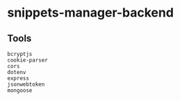 # snippets-manager-backend

## Tools
  
    bcryptjs
    cookie-parser
    cors
    dotenv
    express
    jsonwebtoken
    mongoose

